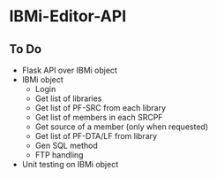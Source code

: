 # IBMi-Editor-API


## To Do
* Flask API over IBMi object
* IBMi object
  * Login
  * Get list of libraries
  * Get list of PF-SRC from each library
  * Get list of members in each SRCPF
  * Get source of a member (only when requested)
  * Get list of PF-DTA/LF from library
  * Gen SQL method
  * FTP handling
* Unit testing on IBMi object
